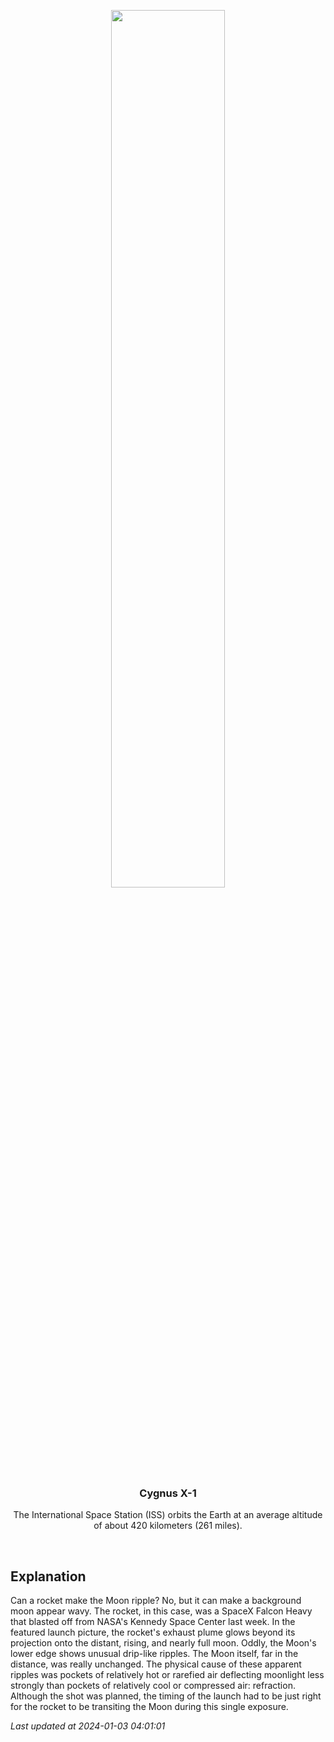 <p align='center'>
    <img src='https://apod.nasa.gov/apod/image/2401/FalconMoon_Madow_960.jpg' width='60%' />
    <h3 align="center">Cygnus X-1</h3>
    <p align="center">The International Space Station (ISS) orbits the Earth at an average altitude of about 420 kilometers (261 miles).</p>
</p>
<br/>

Explanation
--
Can a rocket make the Moon ripple? No, but it can make a background moon appear wavy.  The rocket, in this case, was a SpaceX Falcon Heavy that blasted off from NASA's Kennedy Space Center last week. In the featured launch picture, the rocket's exhaust plume glows beyond its projection onto the distant, rising, and nearly full moon.  Oddly, the Moon's lower edge shows unusual drip-like ripples. The Moon itself, far in the distance, was really unchanged.  The physical cause of these apparent ripples was pockets of relatively hot or rarefied air deflecting moonlight less strongly than pockets of relatively cool or compressed air: refraction. Although the shot was planned, the timing of the launch had to be just right for the rocket to be transiting the Moon during this single exposure.


*Last updated at 2024-01-03 04:01:01*
